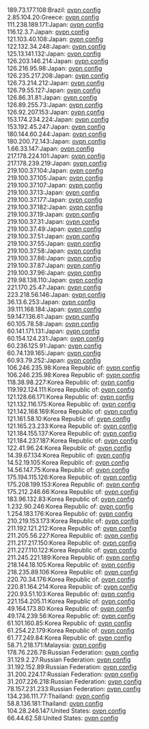 189.73.177.108:Brazil: [ovpn config](vpn/189_73_177_108.ovpn)  
2.85.104.20:Greece: [ovpn config](vpn/2_85_104_20.ovpn)  
111.238.189.171:Japan: [ovpn config](vpn/111_238_189_171.ovpn)  
116.12.3.7:Japan: [ovpn config](vpn/116_12_3_7.ovpn)  
121.103.40.108:Japan: [ovpn config](vpn/121_103_40_108.ovpn)  
122.132.34.248:Japan: [ovpn config](vpn/122_132_34_248.ovpn)  
125.13.141.132:Japan: [ovpn config](vpn/125_13_141_132.ovpn)  
126.203.146.214:Japan: [ovpn config](vpn/126_203_146_214.ovpn)  
126.216.95.98:Japan: [ovpn config](vpn/126_216_95_98.ovpn)  
126.235.217.208:Japan: [ovpn config](vpn/126_235_217_208.ovpn)  
126.73.214.212:Japan: [ovpn config](vpn/126_73_214_212.ovpn)  
126.79.55.127:Japan: [ovpn config](vpn/126_79_55_127.ovpn)  
126.86.31.81:Japan: [ovpn config](vpn/126_86_31_81.ovpn)  
126.89.255.73:Japan: [ovpn config](vpn/126_89_255_73.ovpn)  
126.92.207.153:Japan: [ovpn config](vpn/126_92_207_153.ovpn)  
153.174.234.224:Japan: [ovpn config](vpn/153_174_234_224.ovpn)  
153.192.45.247:Japan: [ovpn config](vpn/153_192_45_247.ovpn)  
180.144.60.244:Japan: [ovpn config](vpn/180_144_60_244.ovpn)  
180.200.72.143:Japan: [ovpn config](vpn/180_200_72_143.ovpn)  
1.66.33.147:Japan: [ovpn config](vpn/1_66_33_147.ovpn)  
217.178.224.101:Japan: [ovpn config](vpn/217_178_224_101.ovpn)  
217.178.239.219:Japan: [ovpn config](vpn/217_178_239_219.ovpn)  
219.100.37.104:Japan: [ovpn config](vpn/219_100_37_104.ovpn)  
219.100.37.105:Japan: [ovpn config](vpn/219_100_37_105.ovpn)  
219.100.37.107:Japan: [ovpn config](vpn/219_100_37_107.ovpn)  
219.100.37.13:Japan: [ovpn config](vpn/219_100_37_13.ovpn)  
219.100.37.177:Japan: [ovpn config](vpn/219_100_37_177.ovpn)  
219.100.37.182:Japan: [ovpn config](vpn/219_100_37_182.ovpn)  
219.100.37.19:Japan: [ovpn config](vpn/219_100_37_19.ovpn)  
219.100.37.31:Japan: [ovpn config](vpn/219_100_37_31.ovpn)  
219.100.37.49:Japan: [ovpn config](vpn/219_100_37_49.ovpn)  
219.100.37.51:Japan: [ovpn config](vpn/219_100_37_51.ovpn)  
219.100.37.55:Japan: [ovpn config](vpn/219_100_37_55.ovpn)  
219.100.37.58:Japan: [ovpn config](vpn/219_100_37_58.ovpn)  
219.100.37.86:Japan: [ovpn config](vpn/219_100_37_86.ovpn)  
219.100.37.87:Japan: [ovpn config](vpn/219_100_37_87.ovpn)  
219.100.37.96:Japan: [ovpn config](vpn/219_100_37_96.ovpn)  
219.98.138.110:Japan: [ovpn config](vpn/219_98_138_110.ovpn)  
221.170.25.47:Japan: [ovpn config](vpn/221_170_25_47.ovpn)  
223.218.56.146:Japan: [ovpn config](vpn/223_218_56_146.ovpn)  
36.13.6.253:Japan: [ovpn config](vpn/36_13_6_253.ovpn)  
39.111.168.184:Japan: [ovpn config](vpn/39_111_168_184.ovpn)  
59.147.136.61:Japan: [ovpn config](vpn/59_147_136_61.ovpn)  
60.105.78.58:Japan: [ovpn config](vpn/60_105_78_58.ovpn)  
60.141.171.131:Japan: [ovpn config](vpn/60_141_171_131.ovpn)  
60.154.124.231:Japan: [ovpn config](vpn/60_154_124_231.ovpn)  
60.236.125.91:Japan: [ovpn config](vpn/60_236_125_91.ovpn)  
60.74.139.165:Japan: [ovpn config](vpn/60_74_139_165.ovpn)  
60.93.79.252:Japan: [ovpn config](vpn/60_93_79_252.ovpn)  
106.246.235.98:Korea Republic of: [ovpn config](vpn/106_246_235_98.ovpn)  
106.246.235.98:Korea Republic of: [ovpn config](vpn/106_246_235_98.ovpn)  
118.38.98.227:Korea Republic of: [ovpn config](vpn/118_38_98_227.ovpn)  
119.192.124.111:Korea Republic of: [ovpn config](vpn/119_192_124_111.ovpn)  
121.128.66.171:Korea Republic of: [ovpn config](vpn/121_128_66_171.ovpn)  
121.132.116.175:Korea Republic of: [ovpn config](vpn/121_132_116_175.ovpn)  
121.142.168.169:Korea Republic of: [ovpn config](vpn/121_142_168_169.ovpn)  
121.161.58.10:Korea Republic of: [ovpn config](vpn/121_161_58_10.ovpn)  
121.165.23.233:Korea Republic of: [ovpn config](vpn/121_165_23_233.ovpn)  
121.184.155.137:Korea Republic of: [ovpn config](vpn/121_184_155_137.ovpn)  
121.184.237.187:Korea Republic of: [ovpn config](vpn/121_184_237_187.ovpn)  
122.41.96.24:Korea Republic of: [ovpn config](vpn/122_41_96_24.ovpn)  
14.39.67.134:Korea Republic of: [ovpn config](vpn/14_39_67_134.ovpn)  
14.52.19.105:Korea Republic of: [ovpn config](vpn/14_52_19_105.ovpn)  
14.56.147.75:Korea Republic of: [ovpn config](vpn/14_56_147_75.ovpn)  
175.194.115.126:Korea Republic of: [ovpn config](vpn/175_194_115_126.ovpn)  
175.208.199.153:Korea Republic of: [ovpn config](vpn/175_208_199_153.ovpn)  
175.212.246.66:Korea Republic of: [ovpn config](vpn/175_212_246_66.ovpn)  
183.96.132.83:Korea Republic of: [ovpn config](vpn/183_96_132_83.ovpn)  
1.232.90.246:Korea Republic of: [ovpn config](vpn/1_232_90_246.ovpn)  
1.254.183.176:Korea Republic of: [ovpn config](vpn/1_254_183_176.ovpn)  
210.219.153.173:Korea Republic of: [ovpn config](vpn/210_219_153_173.ovpn)  
211.192.121.212:Korea Republic of: [ovpn config](vpn/211_192_121_212.ovpn)  
211.205.56.227:Korea Republic of: [ovpn config](vpn/211_205_56_227.ovpn)  
211.217.217.150:Korea Republic of: [ovpn config](vpn/211_217_217_150.ovpn)  
211.227.110.122:Korea Republic of: [ovpn config](vpn/211_227_110_122.ovpn)  
211.245.221.189:Korea Republic of: [ovpn config](vpn/211_245_221_189.ovpn)  
218.144.18.105:Korea Republic of: [ovpn config](vpn/218_144_18_105.ovpn)  
218.235.89.106:Korea Republic of: [ovpn config](vpn/218_235_89_106.ovpn)  
220.70.34.176:Korea Republic of: [ovpn config](vpn/220_70_34_176.ovpn)  
220.81.164.214:Korea Republic of: [ovpn config](vpn/220_81_164_214.ovpn)  
220.93.51.103:Korea Republic of: [ovpn config](vpn/220_93_51_103.ovpn)  
221.154.205.11:Korea Republic of: [ovpn config](vpn/221_154_205_11.ovpn)  
49.164.173.80:Korea Republic of: [ovpn config](vpn/49_164_173_80.ovpn)  
49.174.239.56:Korea Republic of: [ovpn config](vpn/49_174_239_56.ovpn)  
61.101.160.85:Korea Republic of: [ovpn config](vpn/61_101_160_85.ovpn)  
61.254.22.179:Korea Republic of: [ovpn config](vpn/61_254_22_179.ovpn)  
61.77.249.84:Korea Republic of: [ovpn config](vpn/61_77_249_84.ovpn)  
58.71.218.171:Malaysia: [ovpn config](vpn/58_71_218_171.ovpn)  
178.76.226.78:Russian Federation: [ovpn config](vpn/178_76_226_78.ovpn)  
31.129.2.27:Russian Federation: [ovpn config](vpn/31_129_2_27.ovpn)  
31.192.152.89:Russian Federation: [ovpn config](vpn/31_192_152_89.ovpn)  
31.200.224.17:Russian Federation: [ovpn config](vpn/31_200_224_17.ovpn)  
31.207.226.218:Russian Federation: [ovpn config](vpn/31_207_226_218.ovpn)  
78.157.231.233:Russian Federation: [ovpn config](vpn/78_157_231_233.ovpn)  
134.236.111.77:Thailand: [ovpn config](vpn/134_236_111_77.ovpn)  
58.8.136.181:Thailand: [ovpn config](vpn/58_8_136_181.ovpn)  
104.28.246.147:United States: [ovpn config](vpn/104_28_246_147.ovpn)  
66.44.62.58:United States: [ovpn config](vpn/66_44_62_58.ovpn)  
